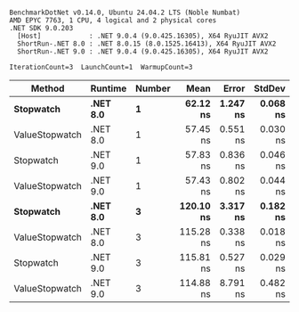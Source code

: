 ```

BenchmarkDotNet v0.14.0, Ubuntu 24.04.2 LTS (Noble Numbat)
AMD EPYC 7763, 1 CPU, 4 logical and 2 physical cores
.NET SDK 9.0.203
  [Host]            : .NET 9.0.4 (9.0.425.16305), X64 RyuJIT AVX2
  ShortRun-.NET 8.0 : .NET 8.0.15 (8.0.1525.16413), X64 RyuJIT AVX2
  ShortRun-.NET 9.0 : .NET 9.0.4 (9.0.425.16305), X64 RyuJIT AVX2

IterationCount=3  LaunchCount=1  WarmupCount=3  

```
| Method         | Runtime  | Number | Mean      | Error    | StdDev   | Min       | Max       | Gen0   | Allocated |
|--------------- |--------- |------- |----------:|---------:|---------:|----------:|----------:|-------:|----------:|
| **Stopwatch**      | **.NET 8.0** | **1**      |  **62.12 ns** | **1.247 ns** | **0.068 ns** |  **62.05 ns** |  **62.18 ns** | **0.0024** |      **40 B** |
| ValueStopwatch | .NET 8.0 | 1      |  57.45 ns | 0.551 ns | 0.030 ns |  57.42 ns |  57.48 ns |      - |         - |
| Stopwatch      | .NET 9.0 | 1      |  57.83 ns | 0.836 ns | 0.046 ns |  57.78 ns |  57.87 ns |      - |         - |
| ValueStopwatch | .NET 9.0 | 1      |  57.43 ns | 0.802 ns | 0.044 ns |  57.40 ns |  57.48 ns |      - |         - |
| **Stopwatch**      | **.NET 8.0** | **3**      | **120.10 ns** | **3.317 ns** | **0.182 ns** | **119.92 ns** | **120.28 ns** | **0.0024** |      **40 B** |
| ValueStopwatch | .NET 8.0 | 3      | 115.28 ns | 0.338 ns | 0.018 ns | 115.26 ns | 115.30 ns |      - |         - |
| Stopwatch      | .NET 9.0 | 3      | 115.81 ns | 0.527 ns | 0.029 ns | 115.79 ns | 115.84 ns |      - |         - |
| ValueStopwatch | .NET 9.0 | 3      | 114.88 ns | 8.791 ns | 0.482 ns | 114.56 ns | 115.44 ns |      - |         - |
